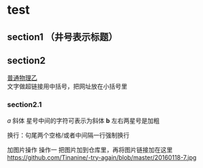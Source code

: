 # test    
## section1  （井号表示标题）
## section2
[普通物理乙](http://www.iqiyi.com/w_19rt36ajcp.html)  
文字做超链接用中括号，把网址放在小括号里
### section2.1
*a*  斜体  星号中间的字符可表示为斜体
**b**  左右两星号是加粗

换行：句尾两个空格/或者中间隔一行强制换行

加图片操作
操作一 把图片加到仓库里，再将图片链接加在这里
https://github.com/Tinanine/-try-again/blob/master/20160118-7.jpg



